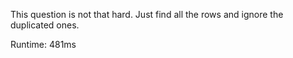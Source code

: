 This question is not that hard. Just find all the rows and ignore the duplicated ones.

Runtime: 481ms
